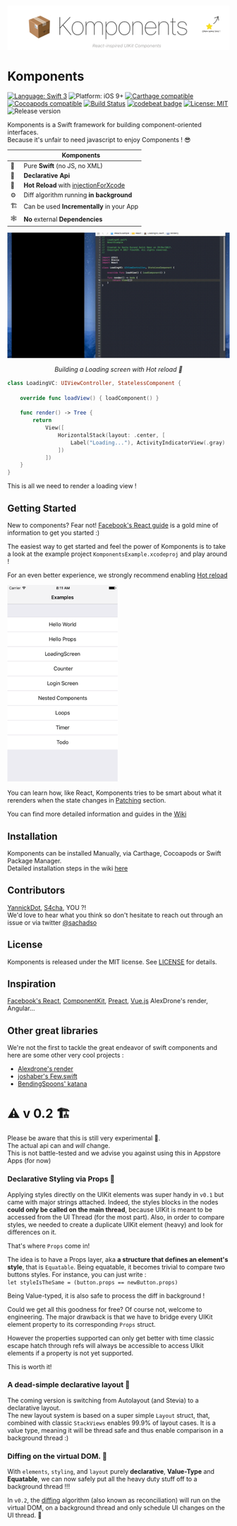 ![Komponents](banner.png)

# Komponents
[![Language: Swift 3](https://img.shields.io/badge/language-swift3-f48041.svg?style=flat)](https://developer.apple.com/swift)
![Platform: iOS 9+](https://img.shields.io/badge/platform-iOS%209%2B-blue.svg?style=flat)
[![Carthage compatible](https://img.shields.io/badge/Carthage-compatible-4BC51D.svg?style=flat)](https://github.com/Carthage/Carthage)
[![Cocoapods compatible](https://img.shields.io/badge/Cocoapods-compatible-4BC51D.svg?style=flat)](https://cocoapods.org)
[![Build Status](https://www.bitrise.io/app/a6b939ad01d973da/status.svg?token=m51vZDkiiLIhsC6goGvnQw&branch=master)](https://www.bitrise.io/app/a6b939ad01d973da)
[![codebeat badge](https://codebeat.co/badges/0d90cc56-9e39-47fd-8e90-aec3bf2aa294)](https://codebeat.co/projects/github-com-freshos-komponents-master)
[![License: MIT](http://img.shields.io/badge/license-MIT-lightgrey.svg?style=flat)](https://github.com/freshOS/then/blob/master/LICENSE)
![Release version](https://img.shields.io/badge/release-0.2-blue.svg)

Komponents is a Swift framework for building component-oriented interfaces.  
Because it's unfair to need javascript to enjoy Components ! 😎

|      | Komponents                                   |
| ---- | ---------------------------------------- |
|  🔶  | Pure **Swift** (no JS, no XML)           |
|   🎨 | **Declarative Api** |
| 💉 | **Hot Reload** with [ injectionForXcode](http://johnholdsworth.com/injection.html)|
|  ⚙️ | Diff algorithm running **in background**           |
|  🏗    | Can be used **Incrementally** in your App |
|  🕸  | **No** external **Dependencies**           |


![Demo](demo.gif)
*<p align="center">Building a Loading screen with Hot reload 🎩</p>*


```swift
class LoadingVC: UIViewController, StatelessComponent {

    override func loadView() { loadComponent() }

    func render() -> Tree {
        return
            View([
                HorizontalStack(layout: .center, [
                    Label("Loading..."), ActivityIndicatorView(.gray)
                ])
            ])
    }
}
```
This is all we need to render a loading view !

## Getting Started

New to components? Fear not! [Facebook's React guide](https://facebook.github.io/react/) is a gold mine of information to get you started :)


The easiest way to get started and feel the power of Komponents is to take a look at the example project `KomponentsExample.xcodeproj` and play around !

For an even better experience, we strongly recommend enabling [Hot reload](https://github.com/freshOS/Komponents/wiki/Hot-Reload)

<img src="examples.png" alt="Examples" width="250">

You can learn how, like React, Komponents tries to be smart about what it rerenders when the state changes in [Patching](https://github.com/freshOS/Komponents/wiki/Patching) section.

You can find more detailed information and guides in the [Wiki](https://github.com/freshOS/Komponents/wiki)

## Installation
Komponents can be installed Manually, via Carthage, Cocoapods or Swift Package Manager.  
Detailed installation steps in the wiki [here](https://github.com/freshOS/Komponents/wiki/Installation)

## Contributors
[YannickDot](https://github.com/YannickDot),
[S4cha](https://github.com/S4cha), YOU ?!  
We'd love to hear what you think so don't hesitate to reach out through an issue or via twitter
[@sachadso](https://twitter.com/sachadso)

## License
Komponents is released under the MIT license. See [LICENSE](https://github.com/freshOS/Komponents/blob/master/LICENSE)  for details.

## Inspiration
[Facebook's React](https://facebook.github.io/react/), [ComponentKit](https://github.com/facebook/componentkit),
[Preact](https://github.com/developit/preact), [Vue.js](https://vuejs.org) AlexDrone's render, Angular...

## Other great libraries
We're not the first to tackle the great endeavor of swift components and here are some other very cool projects :
 - [Alexdrone's render](https://github.com/alexdrone/Render)
 - [joshaber's Few.swift](https://github.com/joshaber/Few.swift/tree/master/FewDemo)
 - [BendingSpoons' katana](https://github.com/BendingSpoons/katana-swift)

# ⚠️  v 0.2 🏗
Please be aware that this is still very experimental 🔬.  
The actual api can and *will* change.  
This is not battle-tested and we advise you against using this in Appstore Apps (for now)


### Declarative Styling via Props 🎨

Applying styles directly on the UIKit elements was super handy in `v0.1` but came with major strings attached. Indeed, the styles blocks in the nodes **could only be called on the main thread**, because UIKit is meant to be accessed from the UI Thread (for the most part).
Also, in order to compare styles, we needed to create a duplicate UIKit element (heavy) and look for differences on it.

That's where `Props` come in!

The idea is to have a Props layer, aka **a structure that defines an element's style**, that is `Equatable`.
Being equatable, it becomes trivial to compare two buttons styles.
For instance, you can just write :  
 `let styleIsTheSame = (button.props == newButton.props)`

 Being Value-typed, it is also safe to process the diff in background !

Could we get all this goodness for free? Of course not, welcome to engineering.
The major drawback is that we have to bridge every UIKit element property to its corresponding `Props` struct.

However the properties supported can only get better with time classic escape hatch through refs will always be accessible to access UIkit elements if a property is not yet supported.

This is worth it!

### A dead-simple declarative layout 📐
The coming version is switching from Autolayout (and Stevia) to a declarative layout.  
The new layout system is based on a super simple `Layout` struct, that, combined with classic `StackViews` enables 99.9% of layout cases.
It is a value type, meaning it will be thread safe and thus enable comparison in a background thread :)

### Diffing on the virtual DOM. 🚀

With `elements`, `styling`, and `layout` purely **declarative**, **Value-Type** and **Equatable**, we can now safely put all the heavy duty stuff off to a background thread !!!

In `v0.2`, the [diffing](https://facebook.github.io/react/docs/reconciliation.html) algorithm  (also known as reconciliation) will run on the virtual DOM, on a background thread and only schedule  UI changes on the UI thread. 🎉
